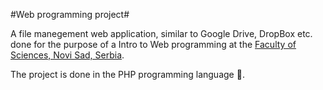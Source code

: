 #Web programming project#

A file manegement web application, similar to Google Drive, DropBox etc. done for the purpose of a Intro to Web programming at the <a href="https://www.pmf.uns.ac.rs/en/"> Faculty of Sciences, Novi Sad, Serbia</a>. 

The project is done in the PHP programming language :elephant:.
